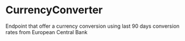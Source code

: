 # CurrencyConverter
Endpoint that offer a currency conversion using last 90 days conversion rates from European Central Bank
